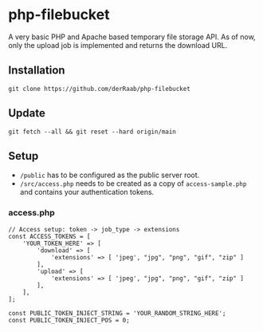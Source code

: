 # php-filebucket

A very basic PHP and Apache based temporary file storage API. As of now, only the upload job is implemented and returns the download URL.


## Installation

`git clone https://github.com/derRaab/php-filebucket`

## Update

`git fetch --all && git reset --hard origin/main`

## Setup

- `/public` has to be configured as the public server root.
- `/src/access.php` needs to be created as a copy of `access-sample.php` and contains your authentication tokens.

### access.php

```
// Access setup: token -> job_type -> extensions
const ACCESS_TOKENS = [
    'YOUR_TOKEN_HERE' => [
        'download' => [
            'extensions' => [ 'jpeg', "jpg", "png", "gif", "zip" ]
        ],
        'upload' => [
            'extensions' => [ 'jpeg', "jpg", "png", "gif", "zip" ]
        ],
    ],
];

const PUBLIC_TOKEN_INJECT_STRING = 'YOUR_RANDOM_STRING_HERE';
const PUBLIC_TOKEN_INJECT_POS = 0;
```




